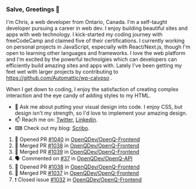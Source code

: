 ### Salve, Greetings 👋

I'm Chris, a web developer from Ontario, Canada. I'm a self-taught developer pursuing a career in web dev. I enjoy building beautiful sites and apps with web technology.
I kick-started my coding journey with freeCodeCamp and claimed five of their certifications.  I currently working on personal projects in JavaScript, especially with React/Next.js, though I'm open to learning other languages and frameworks. I love the web platform and I'm excited by the powerful technolgies which can developers can efficiently build amazing sites and apps with. Lately I've been getting my feet wet with larger projects by contributing to https://github.com/Automattic/wp-calypso .

When I get down to coding, I enjoy the satisfaction of creating complex interaction and the eye candy of adding styles to my HTML. 

- 💬 Ask me about putting your visual design into code. I enjoy CSS, but design isn't my strength, so I'd love to implement your amazing design.
- 📫 Reach me on: [Twitter](https://twitter.com/Christo28120856), [Linkedin](https://www.linkedin.com/in/christopher-stevers-07b9a5204/).
- ⌨ Check out my blog: [Scribo](https://christopherstevers.cf).
<!--
**Christopher-Stevers/Christopher-Stevers** is a ✨ _special_ ✨ repository because its `README.md` (this file) appears on your GitHub profile.

Here are some ideas to get you started:

- 🔭 I’m currently working on ...
- 🌱 I’m currently learning ...
- 👯 I’m looking to collaborate on ...
- 🤔 I’m looking for help with ...
- 😄 Pronouns: ...
- ⚡ Fun fact: ...
-->

<!--START_SECTION:activity-->
1. 💪 Opened PR [#1040](https://github.com/OpenQDev/OpenQ-Frontend/pull/1040) in [OpenQDev/OpenQ-Frontend](https://github.com/OpenQDev/OpenQ-Frontend)
2. 🎉 Merged PR [#1038](https://github.com/OpenQDev/OpenQ-Frontend/pull/1038) in [OpenQDev/OpenQ-Frontend](https://github.com/OpenQDev/OpenQ-Frontend)
3. 🎉 Merged PR [#1039](https://github.com/OpenQDev/OpenQ-Frontend/pull/1039) in [OpenQDev/OpenQ-Frontend](https://github.com/OpenQDev/OpenQ-Frontend)
4. 🗣 Commented on [#37](https://github.com/OpenQDev/OpenQ-API/issues/37) in [OpenQDev/OpenQ-API](https://github.com/OpenQDev/OpenQ-API)
5. 💪 Opened PR [#1038](https://github.com/OpenQDev/OpenQ-Frontend/pull/1038) in [OpenQDev/OpenQ-Frontend](https://github.com/OpenQDev/OpenQ-Frontend)
6. 🎉 Merged PR [#1037](https://github.com/OpenQDev/OpenQ-Frontend/pull/1037) in [OpenQDev/OpenQ-Frontend](https://github.com/OpenQDev/OpenQ-Frontend)
7. ❗️ Closed issue [#1032](https://github.com/OpenQDev/OpenQ-Frontend/issues/1032) in [OpenQDev/OpenQ-Frontend](https://github.com/OpenQDev/OpenQ-Frontend)
<!--END_SECTION:activity-->
